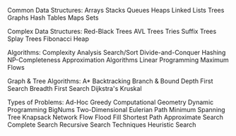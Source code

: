 Common Data Structures:
Arrays
Stacks
Queues
Heaps
Linked Lists
Trees
Graphs
Hash Tables
Maps
Sets

Complex Data Structures:
Red-Black Trees
AVL Trees
Tries
Suffix Trees
Splay Trees
Fibonacci Heap

Algorithms: 
  Complexity Analysis
  Search/Sort
  Divide-and-Conquer
  Hashing
  NP-Completeness
  Approximation Algorithms
  Linear Programming
  Maximum Flows

Graph & Tree Algorithms:
  A*
  Backtracking
  Branch & Bound
  Depth First Search
  Breadth First Search
  Dijkstra's
  Kruskal

Types of Problems:
  Ad-Hoc
  Greedy
  Computational Geometry
  Dynamic Programming
  BigNums
  Two-Dimensional
  Eulerian Path
  Minimum Spanning Tree
  Knapsack
  Network Flow
  Flood Fill
  Shortest Path
  Approximate Search
  Complete Search
  Recursive Search Techniques
  Heuristic Search

